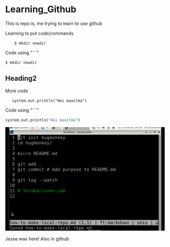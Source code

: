 # Learning_Github
This is repo is, me trying to learn to use github

Learning to put code/commands

        $ mkdir newdir

Code using "```"
```bash
$ mkdir newdir
```

## Heading2

More code
       
       system.out.println("Hei maailma")
    
Code using "```"
```bash
system.out.println("Hei maailma")
```

![git testailua](https://github.com/Veliquu/Learning_Github/blob/main/git_testailua.png)


Jesse was here!
Also in github
